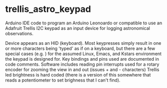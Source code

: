 # trellis_astro_keypad
Arduino IDE code to program an Arduino Leonoardo or compatible to use an Adafruit Trellis I2C keypad as an input device for logging astronomical observations.

Device appears as an HID (keyboard). Most keypresses simply result in one or more characters being 'typed' as if on a keyboard, but there are a few special cases (e.g. <alt><tab>) for the assumed Linux, Emacs, and Kstars environment the keypad is designed for. 
Key bindings and pins used are documented in code comments. Software includes reading pin interrupts used for a rotary encoder for zooming the view in and out (issues <ctrl>+ and <crtl>- characters)
  Trellis led brightness is hard coded (there is a version of this somewhere that reads a potentiometer to set brighness that I can't find).
  
